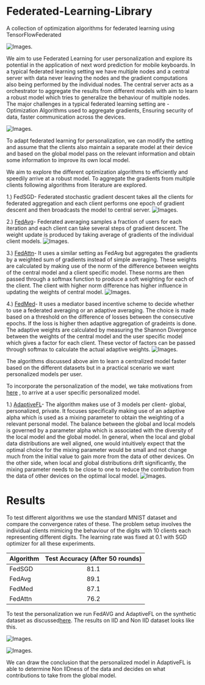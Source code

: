 # Federated-Learning-Library
A collection of optimization algorithms for federated learning using TensorFlowFederated

![Images.](https://github.com/tejasvi96/Federated-Learning-Library/blob/main/images/FL_model.png?raw=True)


We aim to use Federated Learning for user personalization and explore its potential in the application of next word prediction for mobile keyboards. In a typical federated learning setting we have multiple nodes and a central server with data never leaving the nodes and the gradient computations also being performed by the individual nodes. The central server acts as a orchestrator to aggregate the results from different models with aim to learn a robust model which tries to generalize the behaviour of multiple nodes. The major challenges in a typical federated learning setting are - 
Optimization Algorithms used to aggregate gradients, Ensuring security of data,  faster communication across the devices. 

![Images.](https://github.com/tejasvi96/Federated-Learning-Library/blob/main/images/FL_problem.png?raw=True)

To adapt federated learning for personalization, we can modify the setting and assume that the clients also maintain a separate model at their device and based on the global model pass on the relevant information and obtain some information to improve its own local model. 

We aim to explore the different optimization algorithms to efficiently and speedily arrive at a robust model. 
To aggregate the gradients from multiple clients following algorithms from literature are explored.

1.) FedSGD- Federated stochastic gradient descent takes all the  clients  for  federated  aggregation  and  each  client performs one epoch of gradient descent and then broadcasts the model to central server.
![Images.](https://github.com/tejasvi96/Federated-Learning-Library/blob/main/images/FedSGD.png?raw=True)

2.) [FedAvg](https://arxiv.org/abs/1602.05629)- Federated averaging samples a fraction of users for  each  iteration  and  each  client  can  take  several  steps of gradient descent. The weight update is produced by taking average of gradients of the individual client models.
![Images.](https://github.com/tejasvi96/Federated-Learning-Library/blob/main/images/FedAvg_model.png?raw=True)

3.) [FedAttn](https://arxiv.org/pdf/1812.07108.pdf)- It uses a similar setting as FedAvg but aggregates the gradients by a weighted sum of gradients instead of simple averaging. These weights are calculated by making use of the norm of the difference between weights of the central model and a client specific model. These norms are then passed through a softmax function to produce a soft weighting for each of the client. The client with higher norm difference has higher influence in updating the weights of central model. 
![Images.](https://github.com/tejasvi96/Federated-Learning-Library/blob/main/images/FedAttn_model.png?raw=True)

4.) [FedMed](https://www.mdpi.com/1424-8220/20/14/4048)- It uses a mediator based incentive scheme to decide whether to use a federated averaging or an adaptive averaging.
The choice is made based on a threshold on the  difference of losses between the consecutive epochs. If the loss is higher then adaptive aggregation of gradeints is done. The adaptive weights are calculated by measuring the Shannon Divergence between the weights of the central model and the user specific model which gives a factor for each client. These vector of factors can be passed through softmax to calculate the actual adaptive weights. 
![Images.](https://github.com/tejasvi96/Federated-Learning-Library/blob/main/images/FedMed_model.png?raw=True)

The  algorithms discussed above aim to learn a centralized model faster based on the different datasets but in a practical scenario we want personalized models per user.


To incorporate the personalization of the model, we take motivations from [here](https://arxiv.org/pdf/2003.13461.pdf) , to arrive at a user specific personalized model.


1.) [AdaptiveFL](https://arxiv.org/pdf/2003.13461.pdf)- The algorithm makes use of 3 models per client- global, personalized, private. It focuses specifically making use of an adaptive alpha  which is used as a mixing parameter to obtain the weighting of a relevant personal model. The balance between the global and local models  is governed by a parameter alpha which is associated with the diversity of the local model and the global model. In general, when the local and global data distributions are well aligned, one would intuitively expect that the optimal choice for the mixing parameter would be small and not change much from the initial value to gain more from the data of other devices. On the
other side, when local and global distributions drift significantly, the mixing parameter needs to be close to one to reduce the contribution from the data of other devices on the optimal local model.
![Images.](https://github.com/tejasvi96/Federated-Learning-Library/blob/main/images/FedAdaptivemodel.png?raw=True)

# Results
To test different algorithms we use the standard MNIST dataset and compare the convergence rates of these. The problem setup involves the individual clients mimicing the behaviour of the digits with 10 clients each representing different digits. The learning rate was fixed at 0.1 with SGD optimizer for all these experiments. 

| Algorithm | Test Accuracy (After 50 rounds) | 
| ------------- |:-------------:|
| FedSGD | 81.1 |
| FedAvg | 89.1 | 
| FedMed | 87.1 |
| FedAttn | 76.2 | 

To test the personalization we run FedAVG and AdaptiveFL on the synthetic dataset as discussed[here](https://arxiv.org/abs/1812.06127). The results on IID and Non IID dataset looks like this.

![Images.](https://github.com/tejasvi96/Federated-Learning-Library/blob/main/images/FL_8.png?raw=True)

![Images.](https://github.com/tejasvi96/Federated-Learning-Library/blob/main/images/FL_9.png?raw=True)


We can draw the conclusion that the personalized model in AdaptiveFL is able to determine Non IIDness of the data and decides on what contributions to take from the global model. 
